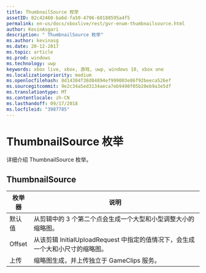 ```yaml
---
title: ThumbnailSource 枚举
assetID: 82c42460-ba6d-fa50-4796-60188595a4f5
permalink: en-us/docs/xboxlive/rest/gvr-enum-thumbnailsource.html
author: KevinAsgari
description: " ThumbnailSource 枚举"
ms.author: kevinasg
ms.date: 20-12-2017
ms.topic: article
ms.prod: windows
ms.technology: uwp
keywords: xbox live, xbox, 游戏, uwp, windows 10, xbox one
ms.localizationpriority: medium
ms.openlocfilehash: 8d14304f38d84894ef999003e86f92beeca526ef
ms.sourcegitcommit: 9e2c34a5ed3134aeca7eb9490f05b20eb9a3e5df
ms.translationtype: MT
ms.contentlocale: zh-CN
ms.lasthandoff: 09/17/2018
ms.locfileid: "3987785"
---
```

# <a name="thumbnailsource-enumeration"></a>ThumbnailSource 枚举
详细介绍 ThumbnailSource 枚举。 
<a id="ID4ER"></a>

 
## <a name="thumbnailsource"></a>ThumbnailSource
 
| <b>枚举器</b>| <b>说明</b>| 
| --- | --- | 
| 默认值| 从剪辑中的 3 个第二个点会生成一个大型和小型调整大小的缩略图。| 
| Offset| 从该剪辑 InitialUploadRequest 中指定的值情况下，会生成一个大和小尺寸的缩略图。| 
| 上传| 缩略图生成，并上传独立于 GameClips 服务。| 
  